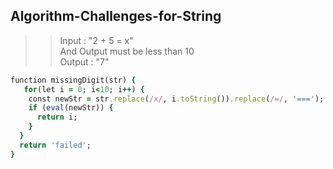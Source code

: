 ## Algorithm-Challenges-for-String

>> Input : "2 + 5 = x"
>> </br>
>> And Output must be less than 10
>> </br>
>> Output : "7"

```ruby
function missingDigit(str) {
   for(let i = 0; i<10; i++) {
    const newStr = str.replace(/x/, i.toString()).replace(/=/, '===');
    if (eval(newStr)) {
      return i;
    }
  }
  return 'failed';
}

```

